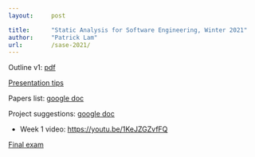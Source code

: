 ```yaml
---
layout:     post

title:      "Static Analysis for Software Engineering, Winter 2021"
author:     "Patrick Lam"
url:        /sase-2021/
---
```


Outline v1: <a href="/sase-2021-outline.pdf">pdf</a>

[Presentation tips](/post/20210114-presentation-tips/)

Papers list: [google doc](https://docs.google.com/document/d/1TAjVRQFkx99je-IUAXSP1TO_oUGp3HXKxeLg1bLYh0E/edit#)

Project suggestions: [google doc](https://docs.google.com/document/d/180-mgc3etEM_1Efb9IoEh-ERtR7-dEmf5gr6lCELnIc/edit#)

* Week 1 video: https://youtu.be/1KeJZGZvfFQ

[Final exam](/teaching/sase-2021-final.pdf)